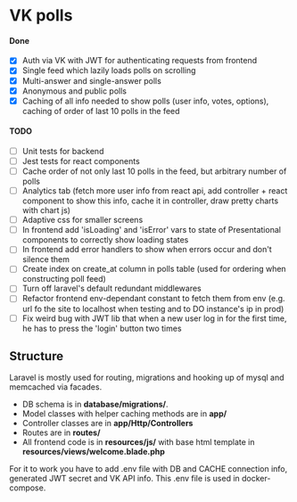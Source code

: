 # VK polls

#### Done
- [x] Auth via VK with JWT for authenticating requests from frontend
- [x] Single feed which lazily loads polls on scrolling
- [x] Multi-answer and single-answer polls
- [x] Anonymous and public polls
- [x] Caching of all info needed to show polls (user info, votes, options), caching of order of last 10 polls in the feed

#### TODO
- [ ] Unit tests for backend
- [ ] Jest tests for react components
- [ ] Cache order of not only last 10 polls in the feed, but arbitrary number of polls
- [ ] Analytics tab (fetch more user info from react api, add controller + react component to show this info,
    cache it in controller, draw pretty charts with chart js)
- [ ] Adaptive css for smaller screens
- [ ] In frontend add 'isLoading' and 'isError' vars to state of Presentational components to correctly show loading states
- [ ] In frontend add error handlers to show when errors occur and don't silence them
- [ ] Create index on create_at column in polls table (used for ordering when constructing poll feed)
- [ ] Turn off laravel's default redundant middlewares
- [ ] Refactor frontend env-dependant constant to fetch them from env (e.g. url fo the site to localhost when testing and to DO instance's ip in prod)
- [ ] Fix weird bug with JWT lib that when a new user log in for the first time, he has to press the 'login' button two times
## Structure

Laravel is mostly used for routing, migrations and hooking up of mysql and memcached via facades.

- DB schema is in **database/migrations/**.
- Model classes with helper caching methods are in **app/**
- Controller classes are in **app/Http/Controllers**
- Routes are in **routes/**
- All frontend code is in **resources/js/** with base html template in **resources/views/welcome.blade.php**

For it to work you have to add .env file with DB and CACHE connection info, generated JWT secret and VK API info. This .env file is used in docker-compose.